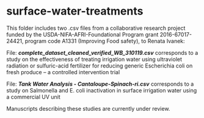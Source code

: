 # surface-water-treatments

This folder includes two .csv files from a collaborative research project funded by the USDA-NIFA-AFRI-Foundational Program grant 2016-67017-24421, program code A1331 (Improving Food safety), to Renata Ivanek:

File: ***complete_dataset_cleaned_verified_WB_310119.csv*** corresponds to a study on the effectiveness of treating irrigation water using ultraviolet radiation or sulfuric-acid fertilizer for reducing generic Escherichia coli on fresh produce – a controlled intervention trial

File: ***Tank Water Analysis - Cantaloupe-Spinach-ri.csv*** corresponds to a study on 
Salmonella and E. coli inactivation in surface irrigation water using a commercial UV unit

Manuscripts describing these studies are currently under review. 
